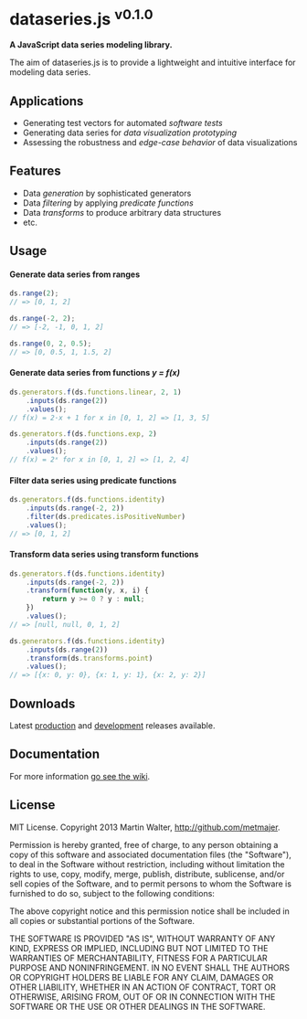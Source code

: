 dataseries.js <sup>v0.1.0</sup>
=============

**A JavaScript data series modeling library.**

The aim of dataseries.js is to provide a lightweight and intuitive
interface for modeling data series.

## Applications

- Generating test vectors for automated *software tests*
- Generating data series for *data visualization prototyping*
- Assessing the robustness and *edge-case behavior* of data visualizations

## Features

- Data *generation* by sophisticated generators
- Data *filtering* by applying *predicate functions*
- Data *transforms* to produce arbitrary data structures
- etc.

## Usage

#### Generate data series from ranges

```javascript
ds.range(2);
// => [0, 1, 2]

ds.range(-2, 2);
// => [-2, -1, 0, 1, 2]

ds.range(0, 2, 0.5);
// => [0, 0.5, 1, 1.5, 2]
```

#### Generate data series from functions *y = f(x)*

```javascript
ds.generators.f(ds.functions.linear, 2, 1)
    .inputs(ds.range(2))
    .values();
// f(x) = 2·x + 1 for x in [0, 1, 2] => [1, 3, 5]

ds.generators.f(ds.functions.exp, 2)
    .inputs(ds.range(2))
    .values();
// f(x) = 2ˣ for x in [0, 1, 2] => [1, 2, 4]
```

#### Filter data series using predicate functions

```javascript
ds.generators.f(ds.functions.identity)
    .inputs(ds.range(-2, 2))
    .filter(ds.predicates.isPositiveNumber)
    .values();
// => [0, 1, 2]
```

#### Transform data series using transform functions

```javascript
ds.generators.f(ds.functions.identity)
    .inputs(ds.range(-2, 2))
    .transform(function(y, x, i) {
        return y >= 0 ? y : null;
    })
    .values();
// => [null, null, 0, 1, 2]

ds.generators.f(ds.functions.identity)
    .inputs(ds.range(2))
    .transform(ds.transforms.point)
    .values();
// => [{x: 0, y: 0}, {x: 1, y: 1}, {x: 2, y: 2}]
```

## Downloads

Latest [production](https://github.com/metmajer/dataseries.js/dataseries.min.js) and [development](https://github.com/metmajer/dataseries.js/dataseries.js) releases available.

## Documentation

For more information [go see the wiki](https://github.com/metmajer/dataseries.js/wiki).

## License

MIT License. Copyright 2013 Martin Walter, http://github.com/metmajer.

Permission is hereby granted, free of charge, to any person obtaining a copy of this software and associated documentation files (the "Software"), to deal in the Software without restriction, including without limitation the rights to use, copy, modify, merge, publish, distribute, sublicense, and/or sell copies of the Software, and to permit persons to whom the Software is furnished to do so, subject to the following conditions:

The above copyright notice and this permission notice shall be included in all copies or substantial portions of the Software.

THE SOFTWARE IS PROVIDED "AS IS", WITHOUT WARRANTY OF ANY KIND, EXPRESS OR IMPLIED, INCLUDING BUT NOT LIMITED TO THE WARRANTIES OF MERCHANTABILITY, FITNESS FOR A PARTICULAR PURPOSE AND NONINFRINGEMENT. IN NO EVENT SHALL THE AUTHORS OR COPYRIGHT HOLDERS BE LIABLE FOR ANY CLAIM, DAMAGES OR OTHER LIABILITY, WHETHER IN AN ACTION OF CONTRACT, TORT OR OTHERWISE, ARISING FROM, OUT OF OR IN CONNECTION WITH THE SOFTWARE OR THE USE OR OTHER DEALINGS IN THE SOFTWARE.
